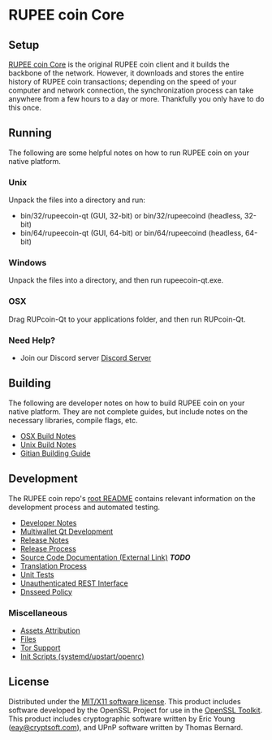RUPEE coin Core
=====================

Setup
---------------------
[RUPEE coin Core](http://savebitcoin.io) is the original RUPEE coin client and it builds the backbone of the network. However, it downloads and stores the entire history of RUPEE coin transactions; depending on the speed of your computer and network connection, the synchronization process can take anywhere from a few hours to a day or more. Thankfully you only have to do this once.

Running
---------------------
The following are some helpful notes on how to run RUPEE coin on your native platform.

### Unix

Unpack the files into a directory and run:

- bin/32/rupeecoin-qt (GUI, 32-bit) or bin/32/rupeecoind (headless, 32-bit)
- bin/64/rupeecoin-qt (GUI, 64-bit) or bin/64/rupeecoind (headless, 64-bit)

### Windows

Unpack the files into a directory, and then run rupeecoin-qt.exe.

### OSX

Drag RUPcoin-Qt to your applications folder, and then run RUPcoin-Qt.

### Need Help?

* Join our Discord server [Discord Server](https://discord.savebitcoin.io)

Building
---------------------
The following are developer notes on how to build RUPEE coin on your native platform. They are not complete guides, but include notes on the necessary libraries, compile flags, etc.

- [OSX Build Notes](build-osx.md)
- [Unix Build Notes](build-unix.md)
- [Gitian Building Guide](gitian-building.md)

Development
---------------------
The RUPEE coin repo's [root README](https://github.com/rupeecoin/rupeecoin/blob/master/README.md) contains relevant information on the development process and automated testing.

- [Developer Notes](developer-notes.md)
- [Multiwallet Qt Development](multiwallet-qt.md)
- [Release Notes](release-notes.md)
- [Release Process](release-process.md)
- [Source Code Documentation (External Link)](https://dev.visucore.com/bitcoin/doxygen/) ***TODO***
- [Translation Process](translation_process.md)
- [Unit Tests](unit-tests.md)
- [Unauthenticated REST Interface](REST-interface.md)
- [Dnsseed Policy](dnsseed-policy.md)

### Miscellaneous
- [Assets Attribution](assets-attribution.md)
- [Files](files.md)
- [Tor Support](tor.md)
- [Init Scripts (systemd/upstart/openrc)](init.md)

License
---------------------
Distributed under the [MIT/X11 software license](http://www.opensource.org/licenses/mit-license.php).
This product includes software developed by the OpenSSL Project for use in the [OpenSSL Toolkit](https://www.openssl.org/). This product includes
cryptographic software written by Eric Young ([eay@cryptsoft.com](mailto:eay@cryptsoft.com)), and UPnP software written by Thomas Bernard.
